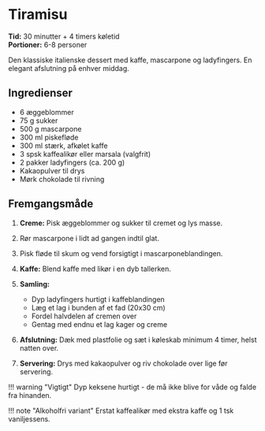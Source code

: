 # Tiramisu

**Tid:** 30 minutter + 4 timers køletid  
**Portioner:** 6-8 personer

Den klassiske italienske dessert med kaffe, mascarpone og ladyfingers. En elegant afslutning på enhver middag.

## Ingredienser

- 6 æggeblommer
- 75 g sukker
- 500 g mascarpone
- 300 ml piskefløde
- 300 ml stærk, afkølet kaffe
- 3 spsk kaffealikør eller marsala (valgfrit)
- 2 pakker ladyfingers (ca. 200 g)
- Kakaopulver til drys
- Mørk chokolade til rivning

## Fremgangsmåde

1. **Creme:** Pisk æggeblommer og sukker til cremet og lys masse.
2. Rør mascarpone i lidt ad gangen indtil glat.
3. Pisk fløde til skum og vend forsigtigt i mascarponeblandingen.

4. **Kaffe:** Blend kaffe med likør i en dyb tallerken.

5. **Samling:** 
   - Dyp ladyfingers hurtigt i kaffeblandingen
   - Læg et lag i bunden af et fad (20x30 cm)
   - Fordel halvdelen af cremen over
   - Gentag med endnu et lag kager og creme

6. **Afslutning:** Dæk med plastfolie og sæt i køleskab minimum 4 timer, helst natten over.

7. **Servering:** Drys med kakaopulver og riv chokolade over lige før servering.

!!! warning "Vigtigt"
    Dyp keksene hurtigt - de må ikke blive for våde og falde fra hinanden.

!!! note "Alkoholfri variant"
    Erstat kaffealikør med ekstra kaffe og 1 tsk vaniljessens.
